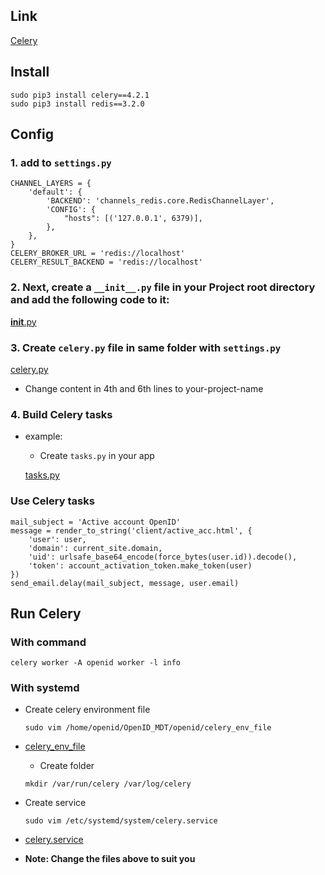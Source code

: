 ## Link
[Celery](https://knowpapa.com/django-celery-rabbitmq/)
## Install

```
sudo pip3 install celery==4.2.1
sudo pip3 install redis==3.2.0
```

## Config
### 1. add to `settings.py`

```
CHANNEL_LAYERS = {
    'default': {
        'BACKEND': 'channels_redis.core.RedisChannelLayer',
        'CONFIG': {
            "hosts": [('127.0.0.1', 6379)],
        },
    },
}
CELERY_BROKER_URL = 'redis://localhost'
CELERY_RESULT_BACKEND = 'redis://localhost'
```

### 2. Next, create a `__init__.py` file in your Project root directory and add the following code to it:

[__init__.py](https://github.com/vuvandang1995/2019_VVD/blob/master/Django/config/__init__.py)

### 3. Create `celery.py` file in same folder with `settings.py`

[celery.py](https://github.com/vuvandang1995/2019_VVD/blob/master/Django/config/celery.py)

- Change content in 4th and 6th lines to your-project-name

### 4. Build Celery tasks

- example:
  - Create `tasks.py` in your app
  
  [tasks.py](https://github.com/vuvandang1995/2019_VVD/blob/master/Django/config/tasks.py)
  
### Use Celery tasks

```
mail_subject = 'Active account OpenID'
message = render_to_string('client/active_acc.html', {
    'user': user,
    'domain': current_site.domain,
    'uid': urlsafe_base64_encode(force_bytes(user.id)).decode(),
    'token': account_activation_token.make_token(user)
})
send_email.delay(mail_subject, message, user.email)
```

## Run Celery
### With command

`celery worker -A openid worker -l info`

### With systemd
- Create celery environment file
    
    `sudo vim /home/openid/OpenID_MDT/openid/celery_env_file`
    
- [celery_env_file](https://github.com/vuvandang1995/2019_VVD/blob/master/Django/config/celery_env_file)
    
    - Create folder
    
    `mkdir /var/run/celery /var/log/celery`
    
- Create service
    
    `sudo vim /etc/systemd/system/celery.service`
    
- [celery.service](https://github.com/vuvandang1995/2019_VVD/blob/master/Django/config/celery.service)
    
- **Note: Change the files above to suit you**

